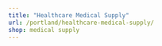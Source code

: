 ```yaml
---
title: "Healthcare Medical Supply"
url: /portland/healthcare-medical-supply/
shop: medical supply
---
```

